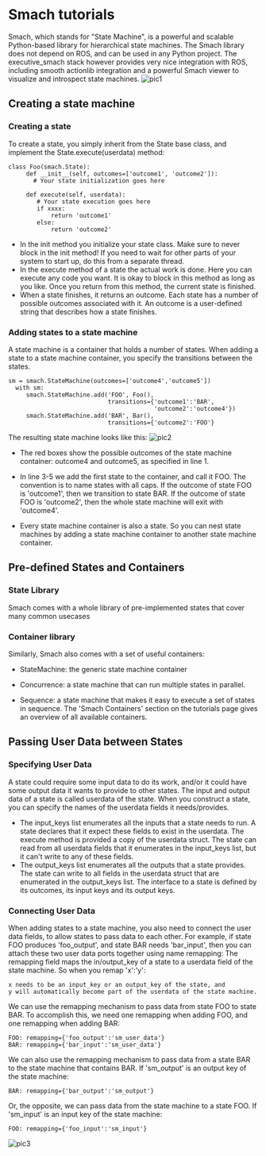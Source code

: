 # Smach tutorials
Smach, which stands for "State Machine", is a powerful and scalable Python-based library for hierarchical state machines. The Smach library does not depend on ROS, and can be used in any Python project. The executive_smach stack however provides very nice integration with ROS, including smooth actionlib integration and a powerful Smach viewer to visualize and introspect state machines. 
![pic1](http://wiki.ros.org/pr2_plugs_executive?action=AttachFile&do=get&target=smach.png)
## Creating a state machine
### Creating a state
To create a state, you simply inherit from the State base class, and implement the State.execute(userdata) method:<br />
```
class Foo(smach.State):
     def __init__(self, outcomes=['outcome1', 'outcome2']):
       # Your state initialization goes here

     def execute(self, userdata):
        # Your state execution goes here
        if xxxx:
            return 'outcome1'
        else:
            return 'outcome2'
```
* In the init method you initialize your state class. Make sure to never block in the init method! If you need to wait for other parts of your system to start up, do this from a separate thread.<br />
* In the execute method of a state the actual work is done. Here you can execute any code you want. It is okay to block in this method as long as you like. Once you return from this method, the current state is finished.<br />
* When a state finishes, it returns an outcome. Each state has a number of possible outcomes associated with it. An outcome is a user-defined string that describes how a state finishes.
### Adding states to a state machine
A state machine is a container that holds a number of states. When adding a state to a state machine container, you specify the transitions between the states.
```
sm = smach.StateMachine(outcomes=['outcome4','outcome5'])
  with sm:
     smach.StateMachine.add('FOO', Foo(),
                            transitions={'outcome1':'BAR',
                                         'outcome2':'outcome4'})
     smach.StateMachine.add('BAR', Bar(),
                            transitions={'outcome2':'FOO'}
 ```
 The resulting state machine looks like this:
 ![pic2](http://wiki.ros.org/smach/Tutorials/Getting%20Started?action=AttachFile&do=get&target=simple.png)
* The red boxes show the possible outcomes of the state machine container: outcome4 and outcome5, as specified in line 1.

* In line 3-5 we add the first state to the container, and call it FOO. The convention is to name states with all caps. If the outcome of state FOO is 'outcome1', then we transition to state BAR. If the outcome of state FOO is 'outcome2', then the whole state machine will exit with 'outcome4'.

* Every state machine container is also a state. So you can nest state machines by adding a state machine container to another state machine container.
 ## Pre-defined States and Containers
 ### State Library
 Smach comes with a whole library of pre-implemented states that cover many common usecases
 ###  Container library
 Similarly, Smach also comes with a set of useful containers:

* StateMachine: the generic state machine container

* Concurrence: a state machine that can run multiple states in parallel.

* Sequence: a state machine that makes it easy to execute a set of states in sequence. The 'Smach Containers' section on the tutorials page gives an overview of all available containers.
## Passing User Data between States
### Specifying User Data
A state could require some input data to do its work, and/or it could have some output data it wants to provide to other states. The input and output data of a state is called userdata of the state. When you construct a state, you can specify the names of the userdata fields it needs/provides. 
* The input_keys list enumerates all the inputs that a state needs to run. A state declares that it expect these fields to exist in the userdata. The execute method is provided a copy of the userdata struct. The state can read from all userdata fields that it enumerates in the input_keys list, but it can't write to any of these fields. 
* The output_keys list enumerates all the outputs that a state provides. The state can write to all fields in the userdata struct that are enumerated in the output_keys list. 
The interface to a state is defined by its outcomes, its input keys and its output keys. 
### Connecting User Data
When adding states to a state machine, you also need to connect the user data fields, to allow states to pass data to each other. For example, if state FOO produces 'foo_output', and state BAR needs 'bar_input', then you can attach these two user data ports together using name remapping:
The remapping field maps the in/output_key of a state to a userdata field of the state machine. So when you remap 'x':'y':

    x needs to be an input_key or an output_key of the state, and
    y will automatically become part of the userdata of the state machine.
 We can use the remapping mechanism to pass data from state FOO to state BAR. To accomplish this, we need one remapping when adding FOO, and one remapping when adding BAR:

    FOO: remapping={'foo_output':'sm_user_data'}
    BAR: remapping={'bar_input':'sm_user_data'} 
 We can also use the remapping mechanism to pass data from a state BAR to the state machine that contains BAR. If 'sm_output' is an output key of the state machine:

    BAR: remapping={'bar_output':'sm_output'} 

Or, the opposite, we can pass data from the state machine to a state FOO. If 'sm_input' is an input key of the state machine:

    FOO: remapping={'foo_input':'sm_input'} 
 ![pic3](  http://wiki.ros.org/smach/Tutorials/User%20Data?action=AttachFile&do=get&target=user_data.png)


